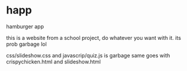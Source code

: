 # happ
hamburger app

this is a website from a school project, do whatever you want with it.
its prob garbage lol

css/slideshow.css and javascrip/quiz.js is garbage
same goes with crispychicken.html and slideshow.html
